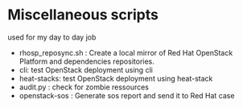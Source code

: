 # Miscellaneous scripts
used for my day to day job

* rhosp_reposync.sh : Create a local mirror of Red Hat OpenStack Platform and dependencies repositories.
* cli: test OpenStack deployment using cli
* heat-stacks: test OpenStack deployment using heat-stack
* audit.py : check for zombie ressources
* openstack-sos : Generate sos report and send it to Red Hat case
